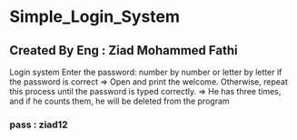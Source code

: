 # Simple_Login_System

<h2>Created By Eng : Ziad Mohammed Fathi</h2>
<p> Login system Enter the password: number by number or letter by letter if the password is correct => Open and print the welcome.
Otherwise, repeat this process until the password is typed correctly. => He has three times, and if he counts them, he will be deleted from the program
</p>
<h3>pass : ziad12</h3>
